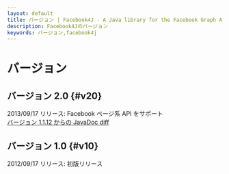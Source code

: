 ```yaml
---
layout: default
title: バージョン | Facebook4J - A Java library for the Facebook Graph API
description: Facebook4Jのバージョン
keywords: バージョン,facebook4j
---
```

# バージョン

## バージョン 2.0 {#v20}
2013/09/17 リリース: Facebook ページ系 API をサポート  
[バージョン 1.1.12 からの JavaDoc diff](/oldjavadocs/1.1.12-2.0.0/changes.html)

## バージョン 1.0 {#v10}
2012/09/17 リリース: 初版リリース
